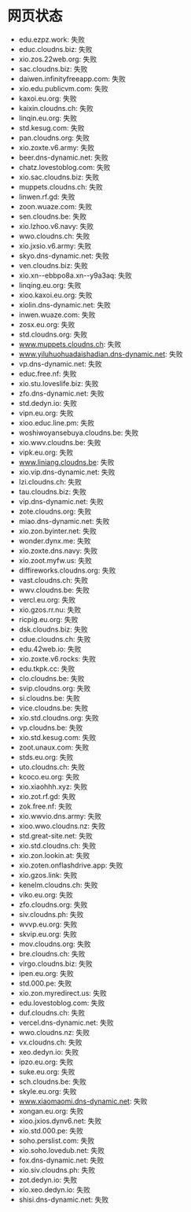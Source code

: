 # 网页状态
- edu.ezpz.work: 失败
- educ.cloudns.biz: 失败
- xio.zos.22web.org: 失败
- sac.cloudns.biz: 失败
- daiwen.infinityfreeapp.com: 失败
- xio.edu.publicvm.com: 失败
- kaxoi.eu.org: 失败
- kaixin.cloudns.ch: 失败
- linqin.eu.org: 失败
- std.kesug.com: 失败
- pan.cloudns.org: 失败
- xio.zoxte.v6.army: 失败
- beer.dns-dynamic.net: 失败
- chatz.lovestoblog.com: 失败
- xio.sac.cloudns.biz: 失败
- muppets.cloudns.ch: 失败
- linwen.rf.gd: 失败
- zoon.wuaze.com: 失败
- sen.cloudns.be: 失败
- xio.lzhoo.v6.navy: 失败
- wwo.cloudns.ch: 失败
- xio.jxsio.v6.army: 失败
- skyo.dns-dynamic.net: 失败
- ven.cloudns.biz: 失败
- xio.xn--ebbpo8a.xn--y9a3aq: 失败
- linqing.eu.org: 失败
- xioo.kaxoi.eu.org: 失败
- xiolin.dns-dynamic.net: 失败
- inwen.wuaze.com: 失败
- zosx.eu.org: 失败
- std.cloudns.org: 失败
- www.muppets.cloudns.ch: 失败
- www.yiluhuohuadaishadian.dns-dynamic.net: 失败
- vp.dns-dynamic.net: 失败
- educ.free.nf: 失败
- xio.stu.loveslife.biz: 失败
- zfo.dns-dynamic.net: 失败
- std.dedyn.io: 失败
- vipn.eu.org: 失败
- xioo.educ.line.pm: 失败
- woshiwoyansebuya.cloudns.be: 失败
- xio.wwv.cloudns.be: 失败
- vipk.eu.org: 失败
- www.liniang.cloudns.be: 失败
- xio.vip.dns-dynamic.net: 失败
- lzi.cloudns.ch: 失败
- tau.cloudns.biz: 失败
- vip.dns-dynamic.net: 失败
- zote.cloudns.org: 失败
- miao.dns-dynamic.net: 失败
- xio.zon.byinter.net: 失败
- wonder.dynx.me: 失败
- xio.zoxte.dns.navy: 失败
- xio.zoot.myfw.us: 失败
- diffireworks.cloudns.org: 失败
- vast.cloudns.ch: 失败
- wwv.cloudns.be: 失败
- vercl.eu.org: 失败
- xio.gzos.rr.nu: 失败
- ricpig.eu.org: 失败
- dsk.cloudns.biz: 失败
- cdue.cloudns.ch: 失败
- edu.42web.io: 失败
- xio.zoxte.v6.rocks: 失败
- edu.tkpk.cc: 失败
- clo.cloudns.be: 失败
- svip.cloudns.org: 失败
- si.cloudns.be: 失败
- vice.cloudns.be: 失败
- xio.std.cloudns.org: 失败
- vp.cloudns.be: 失败
- xio.std.kesug.com: 失败
- zoot.unaux.com: 失败
- stds.eu.org: 失败
- uto.cloudns.ch: 失败
- kcoco.eu.org: 失败
- xio.xiaohhh.xyz: 失败
- xio.zot.rf.gd: 失败
- zok.free.nf: 失败
- xio.wwvio.dns.army: 失败
- xioo.wwo.cloudns.nz: 失败
- std.great-site.net: 失败
- xio.std.cloudns.ch: 失败
- xio.zon.lookin.at: 失败
- xio.zoten.onflashdrive.app: 失败
- xio.gzos.link: 失败
- kenelm.cloudns.ch: 失败
- viko.eu.org: 失败
- zfo.cloudns.org: 失败
- siv.cloudns.ph: 失败
- wvvp.eu.org: 失败
- skvip.eu.org: 失败
- mov.cloudns.org: 失败
- bre.cloudns.ch: 失败
- virgo.cloudns.biz: 失败
- ipen.eu.org: 失败
- std.000.pe: 失败
- xio.zon.myredirect.us: 失败
- edu.lovestoblog.com: 失败
- duf.cloudns.ch: 失败
- vercel.dns-dynamic.net: 失败
- wwo.cloudns.nz: 失败
- vx.cloudns.ch: 失败
- xeo.dedyn.io: 失败
- ipzo.eu.org: 失败
- suke.eu.org: 失败
- sch.cloudns.be: 失败
- skyle.eu.org: 失败
- www.xiaomaomi.dns-dynamic.net: 失败
- xongan.eu.org: 失败
- xioo.jxios.dynv6.net: 失败
- xio.std.000.pe: 失败
- soho.perslist.com: 失败
- xio.soho.lovedub.net: 失败
- fox.dns-dynamic.net: 失败
- xio.siv.cloudns.ph: 失败
- zot.dedyn.io: 失败
- xio.xeo.dedyn.io: 失败
- shisi.dns-dynamic.net: 失败
